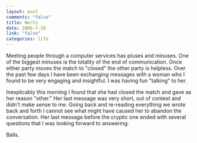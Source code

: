 ```yaml
--- 
layout: post
comments: "false"
title: Nertz
date: 2006-7-28
link: "false"
categories: life
---
```

Meeting people through a computer services has pluses and minuses. One of the biggest minuses is the totality of the end of communication. Once either party moves the match to "closed" the other party is helpless. Over the past few days I have been exchanging messages with a woman who I found to be very engaging and insightful. I was having fun "talking" to her.

Inexplicably this morning I found that she had closed the match and gave as her reason "other." Her last message was very short, out of context and didn't make sense to me. Going back and re-reading everything we wrote back and forth I cannot see what might have caused her to abandon the conversation. Her last message before the cryptic one ended with several questions that I was looking forward to answering.

Balls.
